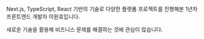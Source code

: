Next.js, TypeScript, React 기반의 기술로 다양한 플랫폼 프로젝트를 진행해본 1년차 프론트엔드 개발자 이원효입니다.

새로운 기술을 활용해 비즈니스 문제를 해결하는 것에 관심이 많습니다.



